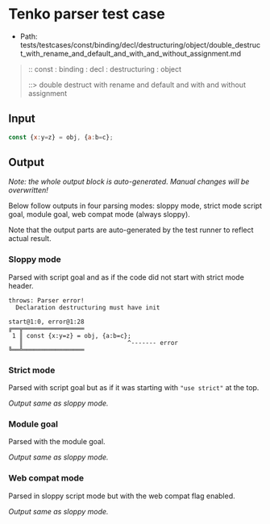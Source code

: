 # Tenko parser test case

- Path: tests/testcases/const/binding/decl/destructuring/object/double_destruct_with_rename_and_default_and_with_and_without_assignment.md

> :: const : binding : decl : destructuring : object
>
> ::> double destruct with rename and default and with and without assignment

## Input

`````js
const {x:y=z} = obj, {a:b=c};
`````

## Output

_Note: the whole output block is auto-generated. Manual changes will be overwritten!_

Below follow outputs in four parsing modes: sloppy mode, strict mode script goal, module goal, web compat mode (always sloppy).

Note that the output parts are auto-generated by the test runner to reflect actual result.

### Sloppy mode

Parsed with script goal and as if the code did not start with strict mode header.

`````
throws: Parser error!
  Declaration destructuring must have init

start@1:0, error@1:28
╔══╦═════════════════
 1 ║ const {x:y=z} = obj, {a:b=c};
   ║                             ^------- error
╚══╩═════════════════

`````

### Strict mode

Parsed with script goal but as if it was starting with `"use strict"` at the top.

_Output same as sloppy mode._

### Module goal

Parsed with the module goal.

_Output same as sloppy mode._

### Web compat mode

Parsed in sloppy script mode but with the web compat flag enabled.

_Output same as sloppy mode._
